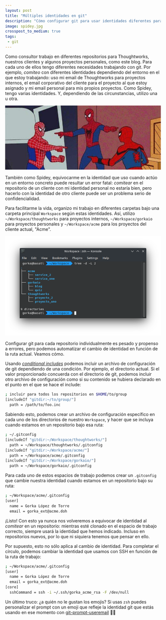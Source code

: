 ```yaml
---
layout: post
title: "Múltiples identidades en git"
description: "Cómo configurar git para usar identidades diferentes para cada repositorio"
image: spidey.jpg
crosspost_to_medium: true
tags:
 - git
---
```


Como consultor trabajo en diferentes repositorios para Thoughtworks, nuestros clientes y algunos proyectos personales, como este blog. Para cada uno de ellos tengo diferentes necesidades trabajando con git. Por ejemplo, _comiteo_ con diferentes identidades dependiendo del entorno en el que estoy trabajando: uso mi email de Thoughtworks para proyectos internos, el email corporativo del cliente para el proyecto al que estoy asignado y mi email personal para mis propios proyectos. Como Spidey, tengo varias identidades. Y, dependiendo de las circunstancias, utilizo una u otra.

![Identidad múltiple](spidey.jpg)

También como Spidey, equivocarme en la identidad que uso cuando actúo en un entorno concreto puede resultar un error fatal: _comitear_ en el repositorio de un cliente con mi identidad personal no estaría bien, pero hacerlo con la identidad de otro cliente puede ser un problema serio de confidencialidad.

Para facilitarme la vida, organizo mi trabajo en diferentes carpetas bajo una carpeta principal `Workspace` según estas identidades. Así, utilizo `~/Workspace/thoughtworks` para proyectos internos, `~/Workspace/gorkaio` para proyectos personales y `~/Workspace/acme` para los proyectos del cliente actual, "Acme".

![Estructura de Workspace](workspace.png)

Configurar git para cada repositorio individualmente es pesado y propenso a errores, pero podemos automatizar el cambio de identidad en función de la ruta actual. Veamos cómo.

Usando [_conditional includes_](https://git-scm.com/docs/git-config#_conditional_includes) podemos incluir un archivo de configuración de git dependiendo de una condición. Por ejemplo, el directorio actual. Si el valor proporcionado concuerda con el directorio de git, podemos incluir otro archivo de configuración como si su contenido se hubiera declarado en el punto en el que se hace el include:

```sh
; incluir para todos los repositorios en $HOME/to/group
[includeIf "gitdir:~/to/group/"]
  path = /path/to/foo.inc
```

Sabiendo esto, podemos crear un archivo de configuración específico en cada uno de los directorios de nuestro `Workspace`, y hacer que se incluya cuando estamos en un repositorio bajo esa ruta:

```sh
; ~/.gitconfig
[includeIf "gitdir:~/Workspace/thoughtworks/"]
  path = ~/Workspace/thoughtworks/.gitconfig
[includeIf "gitdir:~/Workspace/acme/"]
  path = ~/Workspace/acme/.gitconfig
[includeIf "gitdir:~/Workspace/gorkaio/"]
  path = ~/Workspace/gorkaio/.gitconfig
```

Para cada uno de estos espacios de trabajo podemos crear un `.gitconfig` que cambie nuestra identidad cuando estamos en un repositorio bajo su ruta:

```sh
; ~/Workspace/acme/.gitconfig
[user]
  name = Gorka López de Torre
  email = gorka_ext@acme.doh
```

¡Listo! Con esto ya nunca nos volveremos a equivocar de identidad al _comitear_ en un repositorio: mientras esté clonado en el espacio de trabajo correcto, siempre usará la identidad que hemos indicado. Incluso en repositorios nuevos, por lo que ni siquiera tenemos que pensar en ello.

Por supuesto, esto no sólo aplica al cambio de identidad. Para completar el círculo, podemos cambiar la identidad que usamos con SSH en función de la ruta de trabajo:

```sh
; ~/Workspace/acme/.gitconfig
[user]
  name = Gorka López de Torre
  email = gorka_ext@acme.doh
[core]
  sshCommand = ssh -i ~/.ssh/gorka_acme_rsa -F /dev/null
```

Un último truco: ¿a quién no le gustan los emojis? Si usas `zsh` puedes personalizar el prompt con un emoji que refleje la identidad git que estás usando en ese momento con [git-prompt-useremail](https://github.com/mroth/git-prompt-useremail) 👨‍🦲